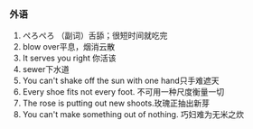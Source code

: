 ### 外语

1. ぺろぺろ （副词）舌舔；很短时间就吃完
2. blow over平息，烟消云散
3. It serves you right 你活该
4. sewer下水道
5. You can't shake off the sun with one hand只手难遮天
6. Every shoe fits not every foot. 不可用一种尺度衡量一切
7. The rose is putting out new shoots.玫瑰正抽出新芽
8. You can't make something out of nothing. 巧妇难为无米之炊
